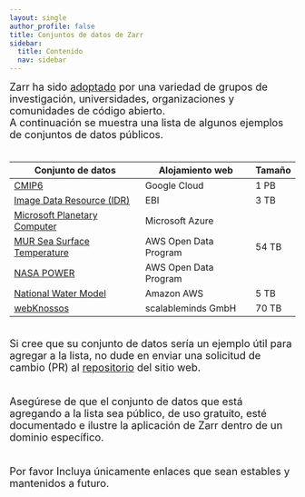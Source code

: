 ```yaml
---
layout: single
author_profile: false
title: Conjuntos de datos de Zarr
sidebar:
  title: Contenido
  nav: sidebar
---
```


<font size="4">
Zarr ha sido <a href="https://zarr.dev/adopters/">adoptado</a> por una variedad de grupos de investigación, universidades, organizaciones y comunidades de código abierto.<br> A continuación se muestra una lista de algunos ejemplos de conjuntos de datos públicos.<br><br>
</font>

| Conjunto de datos                                                                                                  | Alojamiento web       | Tamaño |
| ------------------------------------------------------------------------------------------------------------------ | --------------------- | ------ |
| [CMIP6](https://console.cloud.google.com/marketplace/details/noaa-public/cmip6)                                    | Google Cloud          | 1 PB   |
| [Image Data Resource (IDR)](https://idr.github.io/ome-ngff-samples/)                            | EBI                   | 3 TB   |
| [Microsoft Planetary Computer](https://planetarycomputer.microsoft.com/catalog?filter=zarr)                        | Microsoft Azure       |        |
| [MUR Sea Surface Temperature](https://registry.opendata.aws/mur)                                                   | AWS Open Data Program | 54 TB  |
| [NASA POWER](https://registry.opendata.aws/nasa-power/)                                                            | AWS Open Data Program |        |
| [National Water Model](https://discourse.pangeo.io/t/the-national-water-model-reanalysis-zarr-dataset-on-aws/1449) | Amazon AWS            | 5 TB   |
| [webKnossos](https://zarr.webknossos.org/)                                                                         | scalableminds GmbH    | 70 TB  |

<font size="4">
<br>Si cree que su conjunto de datos sería un ejemplo útil para agregar a la lista, no dude en enviar una solicitud de cambio (PR) al <a href="https://github.com/zarr-developers/zarr-developers.github.io/">repositorio</a> del sitio web.<br><br>

Asegúrese de que el conjunto de datos que está agregando a la lista sea público, de uso gratuito, esté documentado e ilustre la aplicación de Zarr dentro de un dominio específico.<br><br>

Por favor Incluya únicamente enlaces que sean estables y mantenidos a futuro. </font>
